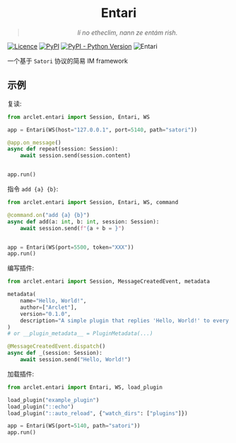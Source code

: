<div align="center"> 
  
# Entari

  > _lí no etheclim, nann ze entám rish._
  
</div>

[![Licence](https://img.shields.io/github/license/ArcletProject/Entari)](https://github.com/ArcletProject/Entari/blob/main/LICENSE)
[![PyPI](https://img.shields.io/pypi/v/arclet-entari)](https://pypi.org/project/arclet-entari)
[![PyPI - Python Version](https://img.shields.io/pypi/pyversions/arclet-entari)](https://www.python.org/)
![Entari](https://img.shields.io/badge/Arclet-Entari-2564c2.svg)

一个基于 `Satori` 协议的简易 IM framework

## 示例

复读:

```python
from arclet.entari import Session, Entari, WS

app = Entari(WS(host="127.0.0.1", port=5140, path="satori"))

@app.on_message()
async def repeat(session: Session):
    await session.send(session.content)


app.run()
```

指令 `add {a} {b}`:

```python
from arclet.entari import Session, Entari, WS, command

@command.on("add {a} {b}")
async def add(a: int, b: int, session: Session):
    await session.send(f"{a + b = }")


app = Entari(WS(port=5500, token="XXX"))
app.run()
```

编写插件:

```python
from arclet.entari import Session, MessageCreatedEvent, metadata

metadata(
    name="Hello, World!",
    author=["Arclet"],
    version="0.1.0",
    description="A simple plugin that replies 'Hello, World!' to every message."
)
# or __plugin_metadata__ = PluginMetadata(...)

@MessageCreatedEvent.dispatch()
async def _(session: Session):
    await session.send("Hello, World!")
```

加载插件:

```python
from arclet.entari import Entari, WS, load_plugin

load_plugin("example_plugin")
load_plugin("::echo")
load_plugin("::auto_reload", {"watch_dirs": ["plugins"]})

app = Entari(WS(port=5140, path="satori"))
app.run()
```